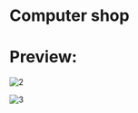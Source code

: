# Computer shop
# Preview:

![2](https://user-images.githubusercontent.com/59608495/202649969-062269ea-c093-4189-8b21-04640c614fdd.PNG)

![3](https://user-images.githubusercontent.com/59608495/202649953-e79bdaec-5a43-451e-8049-ecb60106974d.PNG)
